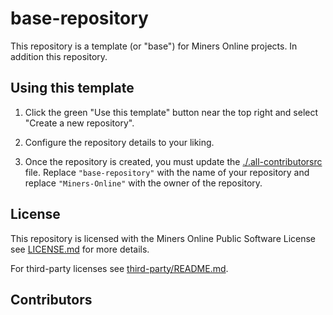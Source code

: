 # base-repository

This repository is a template (or "base") for Miners Online projects. In addition this repository.

## Using this template

1. Click the green "Use this template" button near the top right and select "Create a new repository".

2. Configure the repository details to your liking.

3. Once the repository is created, you must update the [./.all-contributorsrc](./.all-contributorsrc) file. Replace `"base-repository"` with the name of your repository and replace `"Miners-Online"` with the owner of the repository.

## License

This repository is licensed with the Miners Online Public Software License see [LICENSE.md](./LICENSE.md) for more details.

For third-party licenses see [third-party/README.md](third-party/README.md).

## Contributors

<!-- ALL-CONTRIBUTORS-LIST:START - Do not remove or modify this section -->
<!-- prettier-ignore-start -->
<!-- markdownlint-disable -->

<!-- markdownlint-restore -->
<!-- prettier-ignore-end -->

<!-- ALL-CONTRIBUTORS-LIST:END -->
